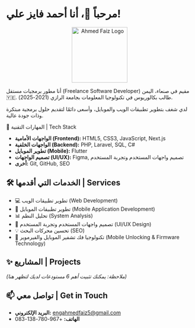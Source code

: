 # مرحباً 👋، أنا أحمد فايز علي!

<p align="center">
  <img src="رابط_صورة_شعار_أو_صورة_شخصية_اختياري" alt="Ahmed Faiz Logo" width="150"/>
</p>

أنا مطور برمجيات مستقل (Freelance Software Developer) مقيم في صنعاء، اليمن 🇾🇪. طالب بكالوريوس في تكنولوجيا المعلومات بجامعة الرازي (2021-2025).

لدي شغف بتطوير تطبيقات الويب والموبايل، وأسعى دائمًا لتقديم حلول برمجية مبتكرة وذات جودة عالية.

 🚀 المهارات التقنية | Tech Stack

*   **الواجهات الأمامية (Frontend):** HTML5, CSS3, JavaScript, Next.js
*   **الواجهات الخلفية (Backend):** PHP, Laravel, SQL, C#
*   **تطوير الموبايل (Mobile):** Flutter
*   **تصميم الواجهات (UI/UX):** Figma, تصميم واجهات المستخدم وتجربة المستخدم
*   **أخرى:** Git, GitHub, SEO

## 🛠️ الخدمات التي أقدمها | Services

*   💻 تطوير تطبيقات الويب (Web Development)
*   📱 تطوير تطبيقات الموبايل (Mobile Application Development)
*   📊 تحليل النظم (System Analysis)
*   🎨 تصميم واجهات المستخدم وتجربة المستخدم (UI/UX Design)
*   💡 تحسين محركات البحث (SEO)
*   🔧 تكنولوجيا فك تشفير الموبايل والفيرموير (Mobile Unlocking & Firmware Technology)

## ✨ المشاريع | Projects


*(ملاحظة: يمكنك تثبيت أهم 6 مستودعات لديك لتظهر هنا)*

## 📫 تواصل معي | Get in Touch

*   **البريد الإلكتروني:** engahmedfaiz5@gmail.com
*   **الهاتف:** +967-780-138-083

